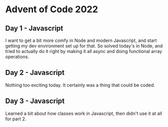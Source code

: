 # Advent of Code 2022

## Day 1 - Javascript

I want to get a bit more comfy in Node and modern Javascript, and start getting my dev environment set up for that.
So solved today's in Node, and tried to actually do it right by making it all async and doing functional array operations.

## Day 2 - Javascript

Nothing too exciting today. It certainly was a thing that could be coded.

## Day 3 - Javascript

Learned a bit about how classes work in Javascript, then didn't use it at all for part 2.
